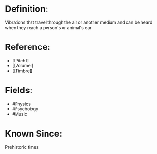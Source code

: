 

# Definition:
Vibrations that travel through the air or another medium and can be heard when they reach a person's or animal's ear

# Reference:
- [[Pitch]]
- [[Volume]]
- [[Timbre]]

# Fields: 
- #Physics
- #Psychology
- #Music

# Known Since:
Prehistoric times

